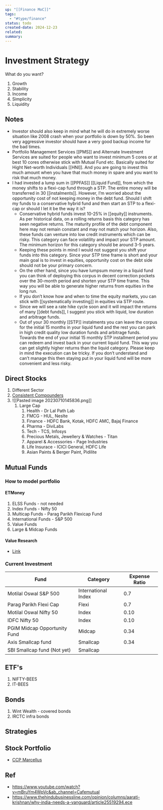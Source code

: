 ```yaml
---
up: "[[Finance MoC]]"
tags:
  - "#type/finance"
status: todo
created-date: 2024-12-23
related: 
summary:
---
```

# Investment Strategy

What do you want?

1. Growth
2. Stability
3. Income
4. Simplicity
5. Liquidity

## Notes
- Investor should also keep in mind what he will do in extremely worse situation like 2008 crash when your portfolio is down by 50%. So been very aggressive investor should have a very good backup income for the bad times.
- Portfolio Management Services [[PMS]] and Alternate Investment Services are suited for people who want to invest minimum 5 cores or at best 10 cores otherwise stick with Mutual Fund etc. Basically suited for Hight Net-worth Individuals [[HNI]]. And you are going to invest this much amount when you have that much money in spare and you want to risk that much money.
- I had invested a lump sum in [[PPFAS]] [[Liquid Fund]], from which the money shifts to a flexi-cap fund through a STP. The entire money will be transferred in 30 [[instalments]]. However, I’m worried about the opportunity cost of not keeping money in the debt fund. Should I shift my funds to a conservative hybrid fund and then start an STP to a flexi-cap or should I let it be the way it is?
	- Conservative hybrid funds invest 10-25% in [[equity]] instruments. As per historical data, on a rolling returns basis this category has seen negative returns. The maturity profile of the debt component here may not remain constant and may not match your horizon. Also, these funds can venture into low credit instruments which can be risky. This category can face volatility and impact your STP amount. The minimum horizon for this category should be around 3-5 years.
	- Keeping these points in mind I would not suggest you shift your funds into this category. Since your STP time frame is short and your main goal is to invest in equities, opportunity cost on the debt side should not be your primary concern. 
	- On the other hand, since you have lumpsum money in a liquid fund you can think of deploying this corpus in decent correction pockets over the 30-month period and shorten your STP time frame. This way you will be able to generate higher returns from equities in the long run.
	- If you don’t know how and when to time the equity markets, you can stick with [[systematically investing]] in equities via STP route. 
	- Since we will see a rate hike cycle soon and it will impact the returns of many [[debt funds]], I suggest you stick with liquid, low duration and arbitrage funds. 
	- Out of your 30 monthly [[STP]] instalments you can leave the corpus for the initial 15 months in your liquid fund and the rest you can park in high credit quality low duration funds and arbitrage funds. Towards the end of your initial 15 monthly STP installment period you can redeem and invest back in your current liquid fund. This way you can get slightly higher returns than the liquid category. Please keep in mind the execution can be tricky. If you don’t understand and can’t manage this then staying put in your liquid fund will be more convenient and less risky.

## Direct Stocks

1. Different Sector
2. [Consistent Compounders](https://marcellus.in/portfolio-management-services/marcellus-consistent-compounder-pms)
3. ![[Pasted image 20230710145836.png]]
	1. Large Cap
		1. Health - Dr Lal Path Lab
		2. FMCG - HUL, Neslte
		3. Finance - HDFC Bank, Kotak, HDFC AMC, Bajaj Finance
		4. Pharma - DiviLabs
		5. Tech - TCS, Infosys
		6. Precious Metals, Jewellery & Watches - Titan
		7. Apparel & Accessories - Page Industries
		8. Life Insurace - ICICI General, HDFC Life
		9. Asian Paints & Berger Paint, Pidilite

## Mutual Funds

### How to model portfolio

#### ETMoney
1. ELSS Funds - not needed
2. Index Funds - Nifty 50
3. Multicap Funds - Parag Parikh Flexicap Fund
4. International Funds - S&P 500
5. Value Funds
6. Large & Midcap Funds

#### Value Research
- [Link](https://www.valueresearchonline.com/stories/50119/the-beginner-s-plan)

### Current Investment

| Fund | Category | Expense Ratio |
|---|---|---|
| Motilal Oswal S&P 500 | International Index | 0.7|
| Parag Parikh Flexi Cap | Flexi| 0.7|
| Motilal Oswal Nifty 50 | Index| 0.10|
| IDFC Nifty 50 | Index| 0.10|
| PGIM Midcap Opportunity Fund | Midcap | 0.34 |
| Axis Smallcap fund | Smallcap| 0.34|
| SBI Smallcap fund (Not yet) |Smallcap | |

## ETF's
1. NIFTY-BEES
2. IT-BEES

## Bonds
1. Wint Wealth - covered bonds 
2. IRCTC infra bonds

## Strategies 


## Stock Portfolio
- [CCP Marcellus](https://marcellus.in/wp-content/uploads/Marcellus_CCP_Deck_with_Fact_Sheet_direct.pdf)
## Ref
- https://www.youtube.com/watch?v=mBruYm4WpVc&ab_channel=Cafemutual
- https://www.thehindubusinessline.com/opinion/columns/aarati-krishnan/why-india-needs-a-vanguard/article25519294.ece

